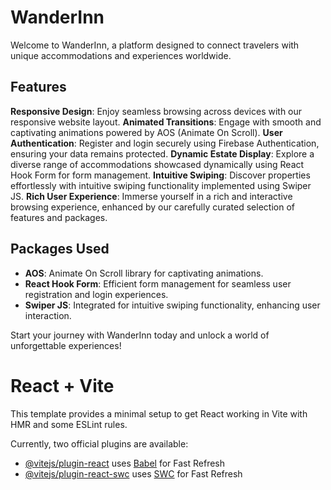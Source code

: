 # WanderInn

Welcome to WanderInn, a platform designed to connect travelers with unique accommodations and experiences worldwide.

## Features

 **Responsive Design**: Enjoy seamless browsing across devices with our responsive website layout.
 **Animated Transitions**: Engage with smooth and captivating animations powered by AOS (Animate On Scroll).
 **User Authentication**: Register and login securely using Firebase Authentication, ensuring your data remains protected.
 **Dynamic Estate Display**: Explore a diverse range of accommodations showcased dynamically using React Hook Form for form management.
 **Intuitive Swiping**: Discover properties effortlessly with intuitive swiping functionality implemented using Swiper JS.
 **Rich User Experience**: Immerse yourself in a rich and interactive browsing experience, enhanced by our carefully curated selection of features and packages.

## Packages Used

- **AOS**: Animate On Scroll library for captivating animations.
- **React Hook Form**: Efficient form management for seamless user registration and login experiences.
- **Swiper JS**: Integrated for intuitive swiping functionality, enhancing user interaction.

Start your journey with WanderInn today and unlock a world of unforgettable experiences!









# React + Vite

This template provides a minimal setup to get React working in Vite with HMR and some ESLint rules.

Currently, two official plugins are available:

- [@vitejs/plugin-react](https://github.com/vitejs/vite-plugin-react/blob/main/packages/plugin-react/README.md) uses [Babel](https://babeljs.io/) for Fast Refresh
- [@vitejs/plugin-react-swc](https://github.com/vitejs/vite-plugin-react-swc) uses [SWC](https://swc.rs/) for Fast Refresh
